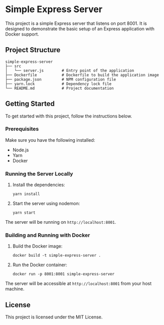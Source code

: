 # Simple Express Server

This project is a simple Express server that listens on port 8001. It is designed to demonstrate the basic setup of an Express application with Docker support.

## Project Structure

```
simple-express-server
├── src
│   └── server.js        # Entry point of the application
├── Dockerfile           # Dockerfile to build the application image
├── package.json         # NPM configuration file
├── yarn.lock            # Dependency lock file
└── README.md            # Project documentation
```

## Getting Started

To get started with this project, follow the instructions below.

### Prerequisites

Make sure you have the following installed:

- Node.js
- Yarn
- Docker

### Running the Server Locally

1. Install the dependencies:

   ```
   yarn install
   ```

2. Start the server using nodemon:

   ```
   yarn start
   ```

The server will be running on `http://localhost:8001`.

### Building and Running with Docker

1. Build the Docker image:

   ```
   docker build -t simple-express-server .
   ```

2. Run the Docker container:

   ```
   docker run -p 8001:8001 simple-express-server
   ```

The server will be accessible at `http://localhost:8001` from your host machine.

## License

This project is licensed under the MIT License.